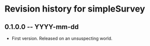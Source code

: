 # Revision history for simpleSurvey

## 0.1.0.0 -- YYYY-mm-dd

* First version. Released on an unsuspecting world.
